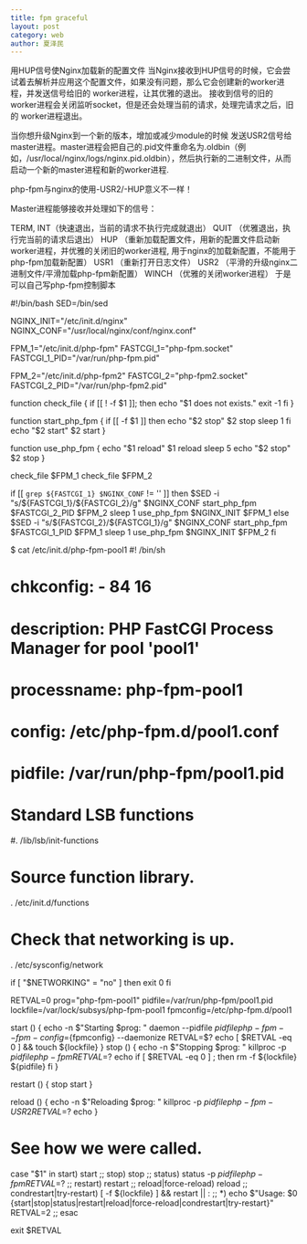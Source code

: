 ```yaml
---
title: fpm graceful
layout: post
category: web
author: 夏泽民
---
```

用HUP信号使Nginx加载新的配置文件 当Nginx接收到HUP信号的时候，它会尝试着去解析并应用这个配置文件，如果没有问题，那么它会创建新的worker进程，并发送信号给旧的 worker进程，让其优雅的退出。 接收到信号的旧的worker进程会关闭监听socket，但是还会处理当前的请求，处理完请求之后，旧的 worker进程退出。
<!-- more -->
当你想升级Nginx到一个新的版本，增加或减少module的时候 发送USR2信号给master进程。master进程会把自己的.pid文件重命名为.oldbin（例 如，/usr/local/nginx/logs/nginx.pid.oldbin），然后执行新的二进制文件，从而启动一个新的master进程和新的worker进程.

php-fpm与nginx的使用-USR2/-HUP意义不一样！

Master进程能够接收并处理如下的信号：

TERM, INT（快速退出，当前的请求不执行完成就退出）
QUIT （优雅退出，执行完当前的请求后退出）
HUP （重新加载配置文件，用新的配置文件启动新worker进程，并优雅的关闭旧的worker进程, 用于nginx的加载新配置，不能用于php-fpm加载新配置）
USR1 （重新打开日志文件）
USR2 （平滑的升级nginx二进制文件/平滑加载php-fpm新配置）
WINCH （优雅的关闭worker进程）
于是 可以自己写php-fpm控制脚本

#!/bin/bash
SED=/bin/sed

NGINX_INIT="/etc/init.d/nginx"
NGINX_CONF="/usr/local/nginx/conf/nginx.conf"

FPM_1="/etc/init.d/php-fpm"
FASTCGI_1="php-fpm.socket"
FASTCGI_1_PID="/var/run/php-fpm.pid"

FPM_2="/etc/init.d/php-fpm2"
FASTCGI_2="php-fpm2.socket"
FASTCGI_2_PID="/var/run/php-fpm2.pid"

function check_file {
    if [[ ! -f $1 ]]; then
        echo "$1 does not exists."
        exit -1
    fi
}

function start_php_fpm {
    if [[ -f $1 ]]
    then
        echo "$2 stop"
        $2 stop
        sleep 1
    fi
    echo "$2 start"
    $2 start
}

function use_php_fpm {
    echo "$1 reload"
    $1 reload
    sleep 5
    echo "$2 stop"
    $2 stop
}

check_file $FPM_1
check_file $FPM_2

if [[ `grep ${FASTCGI_1} $NGINX_CONF` != '' ]]
then
    $SED -i "s/${FASTCGI_1}/${FASTCGI_2}/g" $NGINX_CONF
    start_php_fpm $FASTCGI_2_PID $FPM_2
    sleep 1
    use_php_fpm $NGINX_INIT $FPM_1
else
    $SED -i "s/${FASTCGI_2}/${FASTCGI_1}/g" $NGINX_CONF
    start_php_fpm $FASTCGI_1_PID $FPM_1
    sleep 1
    use_php_fpm $NGINX_INIT $FPM_2
fi

$ cat /etc/init.d/php-fpm-pool1
#! /bin/sh
#
# chkconfig: - 84 16
# description:  PHP FastCGI Process Manager for pool 'pool1'
# processname: php-fpm-pool1
# config: /etc/php-fpm.d/pool1.conf
# pidfile: /var/run/php-fpm/pool1.pid

# Standard LSB functions
#. /lib/lsb/init-functions

# Source function library.
. /etc/init.d/functions

# Check that networking is up.
. /etc/sysconfig/network

if [ "$NETWORKING" = "no" ]
then
    exit 0
fi

RETVAL=0
prog="php-fpm-pool1"
pidfile=/var/run/php-fpm/pool1.pid
lockfile=/var/lock/subsys/php-fpm-pool1
fpmconfig=/etc/php-fpm.d/pool1

start () {
    echo -n $"Starting $prog: "
    daemon --pidfile ${pidfile} php-fpm --fpm-config=${fpmconfig} --daemonize
    RETVAL=$?
    echo
    [ $RETVAL -eq 0 ] && touch ${lockfile}
}
stop () {
    echo -n $"Stopping $prog: "
    killproc -p ${pidfile} php-fpm
    RETVAL=$?
    echo
    if [ $RETVAL -eq 0 ] ; then
        rm -f ${lockfile} ${pidfile}
    fi
}

restart () {
        stop
        start
}

reload () {
    echo -n $"Reloading $prog: "
    killproc -p ${pidfile} php-fpm -USR2
    RETVAL=$?
    echo
}


# See how we were called.
case "$1" in
  start)
    start
    ;;
  stop)
    stop
    ;;
  status)
    status -p ${pidfile} php-fpm
    RETVAL=$?
    ;;
  restart)
    restart
    ;;
  reload|force-reload)
    reload
    ;;
  condrestart|try-restart)
    [ -f ${lockfile} ] && restart || :
    ;;
  *)
    echo $"Usage: $0 {start|stop|status|restart|reload|force-reload|condrestart|try-restart}"
    RETVAL=2
        ;;
esac

exit $RETVAL
